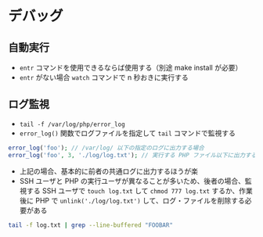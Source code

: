 # デバッグ

## 自動実行

- `entr` コマンドを使用できるならば使用する（別途 make install が必要）
- `entr` がない場合 `watch` コマンドで n 秒おきに実行する

## ログ監視

- `tail -f /var/log/php/error_log`
- `error_log()` 関数でログファイルを指定して `tail` コマンドで監視する

```PHP
error_log('foo'); // /var/log/ 以下の指定のログに出力する場合
error_log('foo', 3, './log/log.txt'); // 実行する PHP ファイル以下に出力する場合
```

- 上記の場合、基本的に前者の共通ログに出力するほうが楽
- SSH ユーザと PHP の実行ユーザが異なることが多いため、後者の場合、監視する SSH ユーザで `touch log.txt` して `chmod 777 log.txt` するか、作業後に PHP で `unlink('./log/log.txt')` して、ログ・ファイルを削除する必要がある

```BASH
tail -f log.txt | grep --line-buffered "FOOBAR"
```
